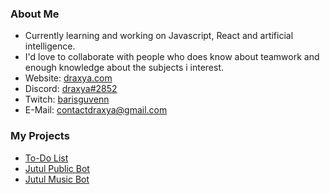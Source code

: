 ### About Me

- Currently learning and working on Javascript, React and artificial intelligence.
- I'd love to collaborate with people who does know about teamwork and enough knowledge about the subjects i interest.
- Website: [draxya.com](https://draxya.com)
- Discord: [draxya#2852](https://discord.com/users/432972283171307532)
- Twitch: [barisguvenn](https://twithc.tv/barisguvenn)
- E-Mail: contactdraxya@gmail.com

### My Projects

- [To-Do List](https://todo.draxya.com)
- [Jutul Public Bot](https://top.gg/bot/759823414042034178)
- [Jutul Music Bot](https://www.jutulmusicbot.tk)
